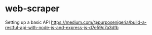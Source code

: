 # web-scraper

Setting up a basic API
https://medium.com/@purposenigeria/build-a-restful-api-with-node-js-and-express-js-d7e59c7a3dfb